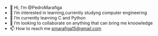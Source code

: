 - 👋 Hi, I’m @PedroMarafiga
- 👀 I’m interested in learning,currently studyng computer engineering
- 🌱 I’m currently learning C and Python
- 💞️ I’m looking to collaborate on anything that can bring me knoowledge
- 📫 How to reach me pmarafiga15@gmail.com

<!---
PedroMarafiga/PedroMarafiga is a ✨ special ✨ repository because its `README.md` (this file) appears on your GitHub profile.
You can click the Preview link to take a look at your changes.
--->
